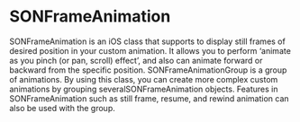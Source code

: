 SONFrameAnimation
=================

SONFrameAnimation is an iOS class that supports to display still frames of desired position in your custom animation.
It allows you to perform ‘animate as you pinch (or pan, scroll) effect’, and also can animate forward or backward from the specific position.
SONFrameAnimationGroup is a group of animations. By using this class, you can create more complex custom animations by grouping severalSONFrameAnimation objects. Features in SONFrameAnimation such as still frame, resume, and rewind animation can also be used with the group.

